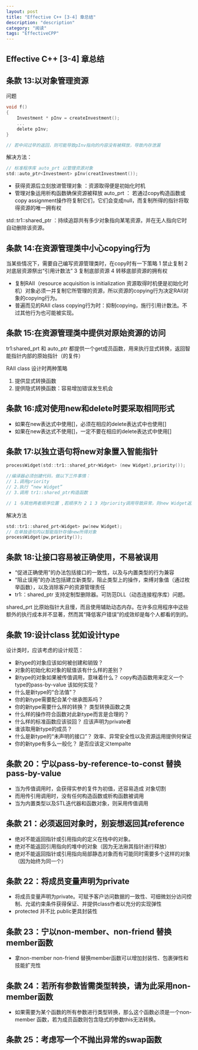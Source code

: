 ```yaml
---
layout: post
title: "Effective C++ [3-4] 章总结"
description: "description"
category: "阅读"
tags: "EffectiveCPP"
---
```

## Effective C++ [3-4] 章总结
## 条款 13:以对象管理资源
问题

```C
void f()
{
    Investment * pInv = createInvestment();
    ...
    delete pInv;
}

// 若中间过早的返回，则可能导致pInv指向的内容没有被释放，导致内存泄漏
```
解决方法：

```C
// 标准程序库 auto_prt 以管理资源对象
std::auto_ptr<Investment> pInv(creatInvestment());
```

- 获得资源后立刻放进管理对象 ：资源取得便是初始化时机
- 管理对象运用析构函数确保资源被释放
auto_prt ： 若通过copy构造函数或copy assignment操作符复制它们，它们会变成null，而复制所得的指针将取得资源的唯一拥有权

std::tr1::shared_ptr ：持续追踪共有多少对象指向某笔资源，并在无人指向它时自动删除该资源。

## 条款 14:在资源管理类中小心copying行为
当某些情况下，需要自己编写资源管理类时，在copy时有一下策略
1 禁止复制
2 对底层资源祭出“引用计数法”
3 复制底部资源
4 转移底部资源的拥有权

* 复制RAII（resource acquisition is initialization 资源取得时机便是初始化时机）对象必须一并复制它所管理的资源，所以资源的copying行为决定RAII对象的copying行为。
* 普遍而见的RAII class copying行为时：抑制copying，施行引用计数法。不过其他行为也可能被实现。

## 条款 15:在资源管理类中提供对原始资源的访问

tr1:shared_prt 和 auto_ptr 都提供一个get成员函数，用来执行显式转换，返回智能指针内部的原始指针（的复件）

RAII class 设计时两种策略

1. 提供显式转换函数
2. 提供隐式转换函数：容易增加错误发生机会

## 条款 16:成对使用new和delete时要采取相同形式
* 如果在new表达式中使用[]，必须在相应的delete表达式中也使用[]
* 如果在new表达式不使用[]，一定不要在相应的delete表达式中使用[]

## 条款 17:以独立语句将new对象置入智能指针

```C
processWidget(std::tr1::shared_ptr<Widget> (new Widget),priority());

//编译器必须创建代码，做以下三件事情：
// 1.调用priority
// 2.执行 “new Widget”
// 3.调用 tr1::shared_ptr构造函数

// 1 与其他两者顺序位置 ,若顺序为 2 1 3 对priority调用导致异常，则new Widget返回的指针将移失
```
解决方法

```C
std::tr1::shared_prt<Widget> pw(new Widget);
// 在单独语句内以智能指针存储new所得对象
processWidget(pw,priority()); 
```

## 条款 18:让接口容易被正确使用，不易被误用

* “促进正确使用”的办法包括接口的一致性，以及与内置类型的行为兼容
* “阻止误用”的办法包括建立新类型，阻止类型上的操作，束缚对象值（通过枚举函数），以及消除客户的资源管理责任
* tr1:：shared_ptr 支持定制型删除器。可防范DLL（动态连接程序库）问题。

shared_prt 比原始指针大且慢，而且使用辅助动态内存。在许多应用程序中这些额外的执行成本并不显著，然而其“降低客户错误”的成效却是每个人都看的到的。

## 条款 19:设计class 犹如设计type

设计类时，应该考虑的设计规范：

* 新type的对象应该如何被创建和销毁？
* 对象的初始化和对象的赋值该有什么样的差别？
* 新type的对象如果被传值调用，意味着什么？ copy构造函数用来定义一个type的pass-by-value 该如何实现？
* 什么是新type的“合法值”？
* 你的新type需要配合某个继承图系吗？
* 你的新type需要什么样的转换？ 类型转换函数之类
* 什么样的操作符合函数对此新type而言是合理的？
* 什么样的标准函数应该驳回？ 应该声明为private者
* 谁该取用新type的成员？
* 什么是新type的“未声明的接口”？ 效率、异常安全性以及资源运用提供何保证
* 你的新type有多么一般化？  是否应该定义tempalte

## 条款 20：宁以pass-by-reference-to-const 替换 pass-by-value

* 当为传值调用时，会获得实参的复件为初值，还容易造成 对象切割
* 而用传引用调用时，没有任何构造函数或析构函数被调用
* 当为内置类型以及STL迭代器和函数对象，则采用传值调用

## 条款 21：必须返回对象时，别妄想返回其reference
* 绝对不能返回指针或引用指向的定义在栈中的对象。
* 绝对不能返回引用指向的堆中的对象（因为无法揪其指针进行释放）
* 绝对不能返回指针或引用指向局部静态对象而有可能同时需要多个这样的对象（因为始终为同一个）

## 条款 22：将成员变量声明为private
* 将成员变量声明为private。可赋予客户访问数据的一致性、可细微划分访问控制、允诺约束条件获得保证、并提供class作者以充分的实现弹性
* protected 并不比 public更具封装性

## 条款 23：宁以non-member、non-friend 替换member函数
* 拿non-member non-friend 替换member函数可以增加封装性、包裹弹性和技能扩充性

## 条款 24：若所有参数皆需类型转换，请为此采用non-member函数
* 如果需要为某个函数的所有参数进行类型转换，那么这个函数必须是一个non-member 函数，若为成员函数则包含隐式的参数this无法转换。

## 条款 25：考虑写一个不抛出异常的swap函数


